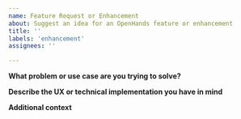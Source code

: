 ```yaml
---
name: Feature Request or Enhancement
about: Suggest an idea for an OpenHands feature or enhancement
title: ''
labels: 'enhancement'
assignees: ''

---
```


**What problem or use case are you trying to solve?**

**Describe the UX or technical implementation you have in mind**

**Additional context**
